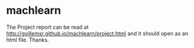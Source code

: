 # machlearn
The Project report can be read at http://gvillemsr.github.io/machlearn/project.html and it should open as an html file. Thanks.
